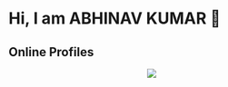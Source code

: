 # Hi, I am ABHINAV KUMAR 👋

## Online Profiles

<p align="center">
<img src = "https://leetcard.jacoblin.cool/kabhinav482?ext=contest&theme=dark">
</p>

<!--
**abhinav-exp/abhinav-exp** is a ✨ _special_ ✨ repository because its `README.md` (this file) appears on your GitHub profile.

Here are some ideas to get you started:

- 🔭 I’m currently working on ...
- 🌱 I’m currently learning ...
- 👯 I’m looking to collaborate on ...
- 🤔 I’m looking for help with ...
- 💬 Ask me about ...
- 📫 How to reach me: ...
- 😄 Pronouns: ...
- ⚡ Fun fact: ...
-->
